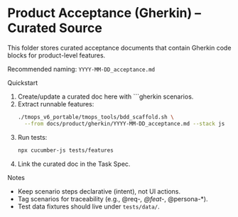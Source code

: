 # Product Acceptance (Gherkin) – Curated Source

This folder stores curated acceptance documents that contain Gherkin code blocks for product-level features.

Recommended naming: `YYYY-MM-DD_acceptance.md`

Quickstart

1) Create/update a curated doc here with ```gherkin scenarios.
2) Extract runnable features:
   ```bash
   ./tmops_v6_portable/tmops_tools/bdd_scaffold.sh \
     --from docs/product/gherkin/YYYY-MM-DD_acceptance.md --stack js
   ```
3) Run tests:
   ```bash
   npx cucumber-js tests/features
   ```
4) Link the curated doc in the Task Spec.

Notes
- Keep scenario steps declarative (intent), not UI actions.
- Tag scenarios for traceability (e.g., @req-*, @feat-*, @persona-*).
- Test data fixtures should live under `tests/data/`.
